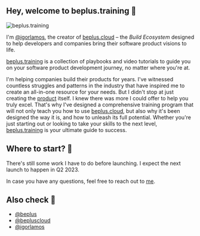 ## Hey, welcome to beplus.training 👋

![beplus.training](https://repository-images.githubusercontent.com/609477507/cb625c02-8019-40a5-b337-e6a18c059f32)

I'm [@igorlamos](https://github.com/igorlamos), the creator of [beplus.cloud](https://beplus.cloud) – the _Build Ecosystem_ designed to help developers and companies bring their software product visions to life.

[beplus.training](https://beplus.training) is a collection of playbooks and video tutorials to guide you on your software product development journey, no matter where you're at.

I'm helping companies build their products for years. I've witnessed countless struggles and patterns in the industry that have inspired me to create an all-in-one resource for your needs. But I didn't stop at just creating the [product](https://beplus.cloud) itself. I knew there was more I could offer to help you truly excel. That's why I've designed a comprehensive training program that will not only teach you how to use [beplus.cloud](https://beplus.cloud), but also why it's been designed the way it is, and how to unleash its full potential. Whether you're just starting out or looking to take your skills to the next level, [beplus.training](https://beplus.training) is your ultimate guide to success.

## Where to start? 🚀

There's still some work I have to do before launching. I expect the next launch to happen in Q2 2023.

In case you have any questions, feel free to reach out to [me](https://github.com/igorlamos).

## Also check 👀

- [@beplus](https://github.com/beplus)
- [@bepluscloud](https://github.com/bepluscloud)
- [@igorlamos](https://github.com/igorlamos)
